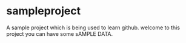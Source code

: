 # sampleproject
A sample project which is being used to learn github. 
welcome to this project you can have some sAMPLE DATA.
